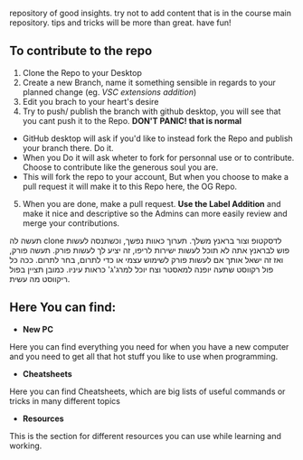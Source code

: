 repository of good insights.
try not to add content that is in the course main repository.
tips and tricks will be more than great.
have fun!

## To contribute to the repo
1. Clone the Repo to your Desktop
2. Create a new Branch, name it something sensible in regards to your planned change (eg. _VSC extensions addition_)
3. Edit you brach to your heart's desire
4. Try to push/ publish the branch with github desktop, you will see that you cant push it to the Repo.
__DON'T PANIC! that is normal__ 
* GitHub desktop will ask if you'd like to instead fork the Repo and publish your branch there. Do it.
* When you Do it will ask wheter to fork for personnal use or to contribute. Choose to contribute like the generous soul you are.
* This will fork the repo to your account, But when you choose to make a pull request it will make it to this Repo here, the OG Repo.
5. When you are done, make a pull request.
__Use the Label Addition__ and make it nice and descriptive so the Admins can more easily review and merge your contributions.

תעשה לה clone לדסקטופ וצור בראנץ משלך. תערוך כאוות נפשך, וכשתנסה לעשות פוש לבראנץ אתה לא תוכל לעשות ישירות לריפו, זה יציע לך לעשות פורק. 
תעשה פורק, ואז זה ישאל אותך אם לעשות פורק לשימוש עצמי או כדי לתרום, בחר לתרום.
ככה כל פול רקווסט שתעה יופנה למאסטר וצח יוכל למרג'ג' כראות עיניו. כמובן תציין בפול ריקווסט מה עשית.

## Here You can find:
* __New PC__

 Here you can find everything you need for when you have a new computer and you need to get all that hot stuff you like to use when programming.
* __Cheatsheets__

Here you can find Cheatsheets,
which are big lists of useful commands or tricks in many different topics
* __Resources__

This  is the section for different resources you can use while learning and working.